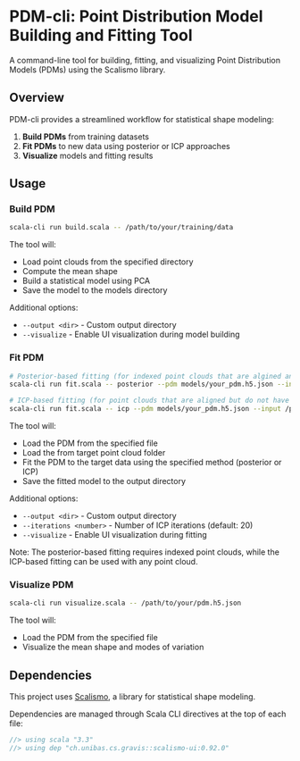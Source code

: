 # PDM-cli: Point Distribution Model Building and Fitting Tool

A command-line tool for building, fitting, and visualizing Point Distribution Models (PDMs) using the Scalismo library.

## Overview

PDM-cli provides a streamlined workflow for statistical shape modeling:

1. **Build PDMs** from training datasets
2. **Fit PDMs** to new data using posterior or ICP approaches
3. **Visualize** models and fitting results


## Usage
### Build PDM
```bash
scala-cli run build.scala -- /path/to/your/training/data
```
The tool will:
- Load point clouds from the specified directory
- Compute the mean shape
- Build a statistical model using PCA
- Save the model to the models directory

Additional options:
- `--output <dir>` - Custom output directory
- `--visualize` - Enable UI visualization during model building


### Fit PDM
```bash
# Posterior-based fitting (for indexed point clouds that are algined and have correspondences)
scala-cli run fit.scala -- posterior --pdm models/your_pdm.h5.json --input /path/to/target/data

# ICP-based fitting (for point clouds that are aligned but do not have correspondences)
scala-cli run fit.scala -- icp --pdm models/your_pdm.h5.json --input /path/to/target/data
```
The tool will:
- Load the PDM from the specified file
- Load the from target point cloud folder
- Fit the PDM to the target data using the specified method (posterior or ICP)
- Save the fitted model to the output directory


Additional options:
- `--output <dir>` - Custom output directory
- `--iterations <number>` - Number of ICP iterations (default: 20)
- `--visualize` - Enable UI visualization during fitting

Note: The posterior-based fitting requires indexed point clouds, while the ICP-based fitting can be used with any point cloud.


### Visualize PDM
```bash
scala-cli run visualize.scala -- /path/to/your/pdm.h5.json
```
The tool will:
- Load the PDM from the specified file
- Visualize the mean shape and modes of variation



## Dependencies

This project uses [Scalismo](https://scalismo.org/), a library for statistical shape modeling.

Dependencies are managed through Scala CLI directives at the top of each file:

```scala
//> using scala "3.3"
//> using dep "ch.unibas.cs.gravis::scalismo-ui:0.92.0"
```
